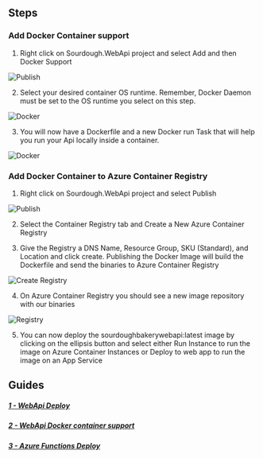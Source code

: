 ## Steps

### Add Docker Container support

1. Right click on Sourdough.WebApi project and select Add and then Docker Support

![Publish](/screenshots/docker/1-addcontainersupport.png)

2. Select your desired container OS runtime. Remember, Docker Daemon must be set to the OS runtime you select on this step.

![Docker](/screenshots/docker/2-targetos.png)

3. You will now have a Dockerfile and a new Docker run Task that will help you run your Api locally inside a container.

![Docker](/screenshots/docker/3-dockerfile.png)


### Add Docker Container to Azure Container Registry

1. Right click on Sourdough.WebApi project and select Publish

![Publish](/screenshots/webapi/2-publish.png)

2. Select the Container Registry tab and Create a New Azure Container Registry


3. Give the Registry a DNS Name, Resource Group, SKU (Standard), and Location and click create. Publishing the Docker Image will build the Dockerfile and send the binaries to Azure Container Registry

![Create Registry](/screenshots/docker/4-createregistry.png)

4. On Azure Container Registry you should see a new image repository with our binaries

![Registry](/screenshots/docker/5-registry.png)

5. You can now deploy the sourdoughbakerywebapi:latest image by clicking on the ellipsis button and select either Run Instance to run the image on Azure Container Instances or Deploy to web app to run the image on an App Service

## Guides

##### [1 - WebApi Deploy](/AzureWebinarSeries-WebApi.md)
##### [2 - WebApi Docker container support](/AzureWebinarSeries-Docker.md)
##### [3 - Azure Functions Deploy](/AzureWebinarSeries-Functions.md)